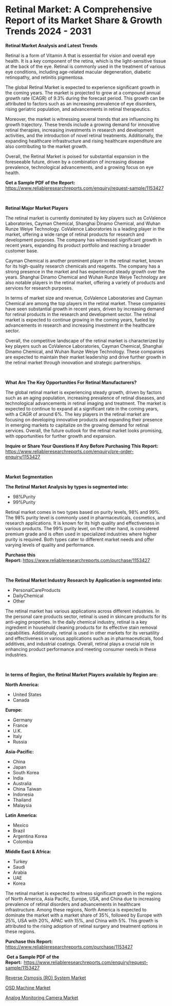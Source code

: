 <p><h1>Retinal Market: A Comprehensive Report of its Market Share & Growth Trends 2024 - 2031</h1></p><p><strong>Retinal Market Analysis and Latest Trends</strong></p>
<p><p>Retinal is a form of Vitamin A that is essential for vision and overall eye health. It is a key component of the retina, which is the light-sensitive tissue at the back of the eye. Retinal is commonly used in the treatment of various eye conditions, including age-related macular degeneration, diabetic retinopathy, and retinitis pigmentosa.</p><p>The global Retinal Market is expected to experience significant growth in the coming years. The market is projected to grow at a compound annual growth rate (CAGR) of 9.3% during the forecast period. This growth can be attributed to factors such as an increasing prevalence of eye disorders, rising geriatric population, and advancements in retinal therapeutics.</p><p>Moreover, the market is witnessing several trends that are influencing its growth trajectory. These trends include a growing demand for innovative retinal therapies, increasing investments in research and development activities, and the introduction of novel retinal treatments. Additionally, the expanding healthcare infrastructure and rising healthcare expenditure are also contributing to the market growth.</p><p>Overall, the Retinal Market is poised for substantial expansion in the foreseeable future, driven by a combination of increasing disease prevalence, technological advancements, and a growing focus on eye health.</p></p>
<p><strong>Get a Sample PDF of the Report:&nbsp;</strong> <a href="https://www.reliableresearchreports.com/enquiry/request-sample/1153427">https://www.reliableresearchreports.com/enquiry/request-sample/1153427</a></p>
<p>&nbsp;</p>
<p><strong>Retinal Major Market Players</strong></p>
<p><p>The retinal market is currently dominated by key players such as CoValence Laboratories, Cayman Chemical, Shanghai Dinamo Chemical, and Wuhan Runze Weiye Technology. CoValence Laboratories is a leading player in the market, offering a wide range of retinal products for research and development purposes. The company has witnessed significant growth in recent years, expanding its product portfolio and reaching a broader customer base. </p><p>Cayman Chemical is another prominent player in the retinal market, known for its high-quality research chemicals and reagents. The company has a strong presence in the market and has experienced steady growth over the years. Shanghai Dinamo Chemical and Wuhan Runze Weiye Technology are also notable players in the retinal market, offering a variety of products and services for research purposes.</p><p>In terms of market size and revenue, CoValence Laboratories and Cayman Chemical are among the top players in the retinal market. These companies have seen substantial growth in recent years, driven by increasing demand for retinal products in the research and development sector. The retinal market is expected to continue growing in the coming years, fueled by advancements in research and increasing investment in the healthcare sector.</p><p>Overall, the competitive landscape of the retinal market is characterized by key players such as CoValence Laboratories, Cayman Chemical, Shanghai Dinamo Chemical, and Wuhan Runze Weiye Technology. These companies are expected to maintain their market leadership and drive further growth in the retinal market through innovation and strategic partnerships.</p></p>
<p>&nbsp;</p>
<p><strong>What Are The Key Opportunities For Retinal Manufacturers?</strong></p>
<p><p>The global retinal market is experiencing steady growth, driven by factors such as an aging population, increasing prevalence of retinal diseases, and technological advancements in retinal imaging and treatment. The market is expected to continue to expand at a significant rate in the coming years, with a CAGR of around 6%. The key players in the retinal market are focusing on developing innovative products and expanding their presence in emerging markets to capitalize on the growing demand for retinal services. Overall, the future outlook for the retinal market looks promising, with opportunities for further growth and expansion.</p></p>
<p><strong>Inquire or Share Your Questions If Any Before Purchasing This Report:</strong> <a href="https://www.reliableresearchreports.com/enquiry/pre-order-enquiry/1153427">https://www.reliableresearchreports.com/enquiry/pre-order-enquiry/1153427</a></p>
<p>&nbsp;</p>
<p><strong>Market Segmentation</strong></p>
<p><strong>The Retinal Market Analysis by types is segmented into:</strong></p>
<p><ul><li>98%Purity</li><li>99%Purity</li></ul></p>
<p><p>Retinal market comes in two types based on purity levels, 98% and 99%. The 98% purity level is commonly used in pharmaceuticals, cosmetics, and research applications. It is known for its high quality and effectiveness in various products. The 99% purity level, on the other hand, is considered premium grade and is often used in specialized industries where higher purity is required. Both types cater to different market needs and offer varying levels of quality and performance.</p></p>
<p><strong>Purchase this Report:&nbsp;</strong><a href="https://www.reliableresearchreports.com/purchase/1153427">https://www.reliableresearchreports.com/purchase/1153427</a></p>
<p>&nbsp;</p>
<p><strong>The Retinal Market Industry Research by Application is segmented into:</strong></p>
<p><ul><li>PersonalCareProducts</li><li>DailyChemical</li><li>Other</li></ul></p>
<p><p>The retinal market has various applications across different industries. In the personal care products sector, retinal is used in skincare products for its anti-aging properties. In the daily chemical industry, retinal is a key ingredient in household cleaning products for its effective stain removal capabilities. Additionally, retinal is used in other markets for its versatility and effectiveness in various applications such as in pharmaceuticals, food additives, and industrial coatings. Overall, retinal plays a crucial role in enhancing product performance and meeting consumer needs in these industries.</p></p>
<p>&nbsp;</p>
<p><strong>In terms of Region, the Retinal Market Players available by Region are:</strong></p>
<p>
    <p> <strong> North America: </strong>
        <ul>
            <li>United States</li>
            <li>Canada</li>
        </ul>
        </p> 
    <p> <strong> Europe: </strong>
        <ul>
            <li>Germany</li>
            <li>France</li>
            <li>U.K.</li>
            <li>Italy</li>
            <li>Russia</li>
        </ul>
        </p> 
    <p> <strong> Asia-Pacific: </strong>
        <ul>
            <li>China</li>
            <li>Japan</li>
            <li>South Korea</li>
            <li>India</li>
            <li>Australia</li>
            <li>China Taiwan</li>
            <li>Indonesia</li>
            <li>Thailand</li>
            <li>Malaysia</li>
        </ul>
        </p> 
    <p> <strong> Latin America: </strong>
        <ul>
            <li>Mexico</li>
            <li>Brazil</li>
            <li>Argentina Korea</li>
            <li>Colombia</li>
        </ul>
        </p> 
    <p> <strong> Middle East & Africa: </strong>
        <ul>
            <li>Turkey</li>
            <li>Saudi</li>
            <li>Arabia</li>
            <li>UAE</li>
            <li>Korea</li>
        </ul>
    </p>
    </p>
<p><p>The retinal market is expected to witness significant growth in the regions of North America, Asia Pacific, Europe, USA, and China due to increasing prevalence of retinal disorders and advancements in healthcare infrastructure. Among these regions, North America is expected to dominate the market with a market share of 35%, followed by Europe with 25%, USA with 20%, APAC with 15%, and China with 5%. This growth is attributed to the rising adoption of retinal surgery and treatment options in these regions.</p></p>
<p><strong>Purchase this Report: </strong><a href="https://www.reliableresearchreports.com/purchase/1153427">https://www.reliableresearchreports.com/purchase/1153427</a></p>
<p>&nbsp;<strong>Get a Sample PDF of the Report:&nbsp;&nbsp;</strong><a href="https://www.reliableresearchreports.com/enquiry/request-sample/1153427">https://www.reliableresearchreports.com/enquiry/request-sample/1153427</a></p>
<p><strong></strong></p>
<p><p><a href="https://view.publitas.com/reportprime-1/reverse-osmosis-ro-system-market-size-2023-2030-global-industrial-analysis-key-geographical-regions-market-share-top-key-players-product-types-and-forecast-research-report/">Reverse Osmosis (RO) System Market</a></p><p><a href="https://view.publitas.com/reportprime-1/osd-machine-market-size-growing-and-forecasted-for-period-from-2023-2030-and-provides-complete-market-analysis-of-this-market/">OSD Machine Market</a></p><p><a href="https://view.publitas.com/reportprime-1/analog-monitoring-camera-market-size-furnishes-valuable-information-encompassing-market-share-market-trends-and-projections-spanning-from-2023-to-2030/">Analog Monitoring Camera Market</a></p></p>